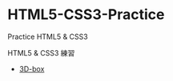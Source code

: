 # HTML5-CSS3-Practice
Practice HTML5 &amp; CSS3

HTML5 & CSS3 練習

* [3D-box](http://polarbearandrew.github.io/HTML5-CSS3-Practice/3D-box/index.html)


